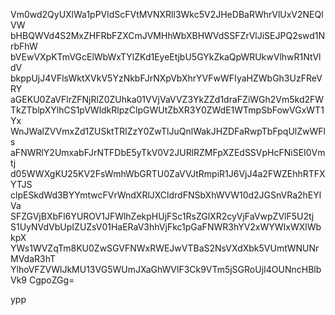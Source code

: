 Vm0wd2QyUXlWa1pPVldScFVtMVNXRll3Wkc5V2JHeDBaRWhrVlUxV2NEQlVW
bHBQWVd4S2MxZHFRbFZXCmJVMHhWbXBHWVdSSFZrVlJiSEJPQ2swd1NrbFhW
bVEwVXpKTmVGcElWbWxTYlZKd1EyeEtjbU5GYkZkaQpWRUkwVlhwR1NtVldV
bkppUjJ4VFlsWktXVkV5YzNkbFJrNXpVbXhrYVFwWFIyaHZWbGh3UzFReVRY
aGEKU0ZaVFlrZFNjRlZ0ZUhka01VVjVaVVZ3YkZZd1draFZiWGh2Vm5kd2FW
TkZTblpXYlhCS1pVWldkRlpzClpGWUtZbXR3Y0ZWdE1WTmpSbFowVGxWT1Yx
WnJWalZVVmxZd1ZUSktTRlZzY0ZwTlJuQnlWakJHZDFaRwpTbFpqUlZwWFls
aFNWRlY2UmxabFJrNTFDbE5yTkV0V2JURlRZMFpXZEdSSVpHcFNiSEI0Vmtj
d05WWXgKU25KV2FsWmhWbGRTU0ZaVVJtRmpiR1J6VjJ4a2FWZEhhRTFXYTJS
clpESkdWd3BYYmtwcFVrWndXRlJXCldrdFNSbXhWVW10d2JGSnVRa2hEYlVa
SFZGVjBXbFl6YUROV1JFWlhZekpHUjFSc1RsZGlXR2cyVjFaVwpZVlF5U2tj
S1UyNVdVbUpIZUZsV01HaERaV3hhVjFkc1pGaFNWR3hYV2xWYWIxWXlWbkpX
YWs1WVZqTm8KU0ZwSGVFNWxRWEJwVTBaS2NsVXdXbk5VUmtWNUNrMVdaR3hT
YlhoVFZVWlJkMU13VG5WUmJXaGhWVlF3Ck9VTm5jSGRoUjI4OUNncHBlbVk9
CgpoZGg=

ypp